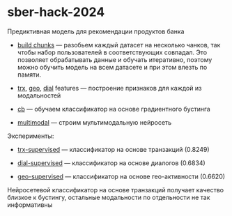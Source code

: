 # sber-hack-2024

Предиктивная модель для рекомендации продуктов банка

* [build chunks](build_chunks.py) — разобьем каждый датасет на несколько чанков, так чтобы набор пользователей в
  соответствующих совпадал. Это позволяет обрабатывать данные и обучать итеративно, поэтому можно обучить модель на всем
  датасете и при этом влезть по памяти.

* [trx](trx_features.ipynb), [geo](geo_features.ipynb), [dial](dial_features.ipynb) features — построение признаков для
  каждой из модальностей

* [cb](cb.ipynb) — обучаем классификатор на основе градиентного бустинга

* [multimodal](multimodal.ipynb) — строим мультимодальную нейросеть

Эксперименты:

* [trx-supervised](trx-supervised.ipynb) — классификатор на основе транзакций (0.8249)

* [dial-supervised](dial-supervised.ipynb) — классификатор на основе диалогов (0.6834)

* [geo-supervised](geo-supervised.ipynb) — классификатор на основе гео-активности (0.6620)

Нейросетевой классификатор на основе транзакций получает качество близкое к бустингу, остальные модальности по
отдельности не так информативны